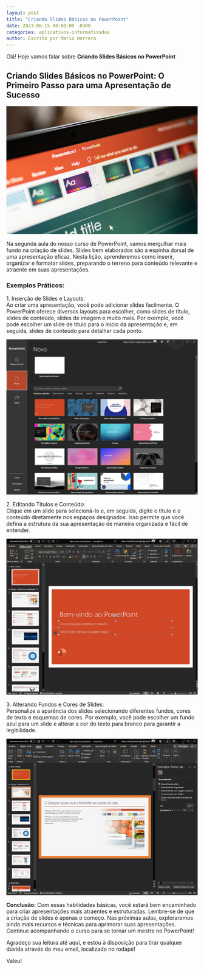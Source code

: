 ```yaml
---
layout: post
title: "Criando Slides Básicos no PowerPoint"
date: 2023-08-15 00:00:00 -0300
categories: aplicativos-informatizados
author: Escrito por Mario Herrera
---
```


Olá! Hoje vamos falar sobre **Criando Slides Básicos no PowerPoint**

## Criando Slides Básicos no PowerPoint: O Primeiro Passo para uma Apresentação de Sucesso


![](https://github.com/mariopuebla17/blog/blob/main/_images/20230814/microsoft-power-point.jpg?raw=true)

Na segunda aula do nosso curso de PowerPoint, vamos mergulhar mais fundo na criação de slides. Slides bem elaborados são a espinha dorsal de uma apresentação eficaz. Nesta lição, aprenderemos como inserir, organizar e formatar slides, preparando o terreno para conteúdo relevante e atraente em suas apresentações.

### Exemplos Práticos:

1\. Inserção de Slides e Layouts:  
Ao criar uma apresentação, você pode adicionar slides facilmente. O PowerPoint oferece diversos layouts para escolher, como slides de título, slides de conteúdo, slides de imagem e muito mais. Por exemplo, você pode escolher um slide de título para o início da apresentação e, em seguida, slides de conteúdo para detalhar cada ponto.

![](https://github.com/mariopuebla17/blog/blob/main/_images/20230815/pp1.jpg?raw=true)

2\. Editando Títulos e Conteúdo:  
Clique em um slide para selecioná-lo e, em seguida, digite o título e o conteúdo diretamente nos espaços designados. Isso permite que você defina a estrutura da sua apresentação de maneira organizada e fácil de entender.

![](https://github.com/mariopuebla17/blog/blob/main/_images/20230815/pp2.jpg?raw=true)

3\. Alterando Fundos e Cores de Slides:  
Personalize a aparência dos slides selecionando diferentes fundos, cores de texto e esquemas de cores. Por exemplo, você pode escolher um fundo azul para um slide e alterar a cor do texto para branco para garantir a legibilidade.

![](https://github.com/mariopuebla17/blog/blob/main/_images/20230815/pp3.jpg?raw=true)

**Conclusão:** Com essas habilidades básicas, você estará bem encaminhado para criar apresentações mais atraentes e estruturadas. Lembre-se de que a criação de slides é apenas o começo. Nas próximas aulas, exploraremos ainda mais recursos e técnicas para aprimorar suas apresentações. Continue acompanhando o curso para se tornar um mestre no PowerPoint!

Agradeço sua leitura até aqui, e estou à disposição para tirar qualquer dúvida através do meu email, localizado no rodapé!

Valeu!